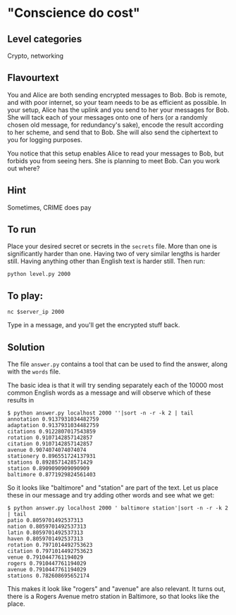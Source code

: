 # "Conscience do cost"

## Level categories

Crypto, networking

## Flavourtext

You and Alice are both sending encrypted messages to Bob.  Bob is
remote, and with poor internet, so your team needs to be as efficient
as possible.  In your setup, Alice has the uplink and you send to her
your messages for Bob.  She will tack each of your messages onto one
of hers (or a randomly chosen old message, for redundancy's sake),
encode the result according to her scheme, and send that to Bob.  She
will also send the ciphertext to you for logging purposes.

You notice that this setup enables Alice to read your messages to Bob,
but forbids you from seeing hers.  She is planning to meet Bob.  Can
you work out where?

## Hint

Sometimes, CRIME does pay

## To run

Place your desired secret or secrets in the `secrets` file.  More than
one is significantly harder than one.  Having two of very similar
lengths is harder still.  Having anything other than English text is
harder still.  Then run:

```
python level.py 2000
```

## To play:

```
nc $server_ip 2000
```

Type in a message, and you'll get the encrypted stuff back.  

## Solution

The file `answer.py` contains a tool that can be used to find the
answer, along with the `words` file.

The basic idea is that it will try sending separately each of the
10000 most common English words as a message and will observe which of these results in 

```
$ python answer.py localhost 2000 ''|sort -n -r -k 2 | tail
annotation 0.9137931034482759
adaptation 0.9137931034482759
citations 0.9122807017543859
rotation 0.9107142857142857
citation 0.9107142857142857
avenue 0.9074074074074074
stationery 0.896551724137931
stations 0.8928571428571429
station 0.8909090909090909
baltimore 0.8771929824561403
```

So it looks like "baltimore" and "station" are part of the text.  Let
us place these in our message and try adding other words and see what
we get:


```
$ python answer.py localhost 2000 ' baltimore station'|sort -n -r -k 2 | tail
patio 0.8059701492537313
nation 0.8059701492537313
latin 0.8059701492537313
haven 0.8059701492537313
rotation 0.7971014492753623
citation 0.7971014492753623
venue 0.7910447761194029
rogers 0.7910447761194029
avenue 0.7910447761194029
stations 0.782608695652174
```

This makes it look like "rogers" and "avenue" are also relevant.  It
turns out, there is a Rogers Avenue metro station in Baltimore, so
that looks like the place.

